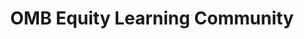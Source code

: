 ---
title: "OMB Equity Learning Community"
description: "Provides a community of equity leaders that meet weekly to ask questions and share knowledge on implementing the new executive order. This community is for government-only. "
url-link: "https://login.max.gov/cas/login?service=https%3A%2F%2Fcommunity.max.gov%2Flogin.action%3Fos_destination%3D%252Fpages%252Fviewpage.action%253FspaceKey%253DOMBExternal%2526title%253DEquity%252BEvents%252BRegistration%252BPage"
type: "HTML"
gov-only: "true"
is-external: "true"
publication-date: "January 01, 2020"
reading-time: "5"
resource-type: "Guidance"
filter: "small-business"
audience: "contracts-acquisitions"
branded-offerings: "small-business-support"
---